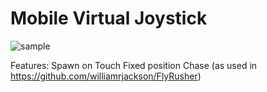 # Mobile Virtual Joystick
![sample](MobileJoystick.gif)

Features:
Spawn on Touch
Fixed position
Chase (as used in https://github.com/williamrjackson/FlyRusher)
